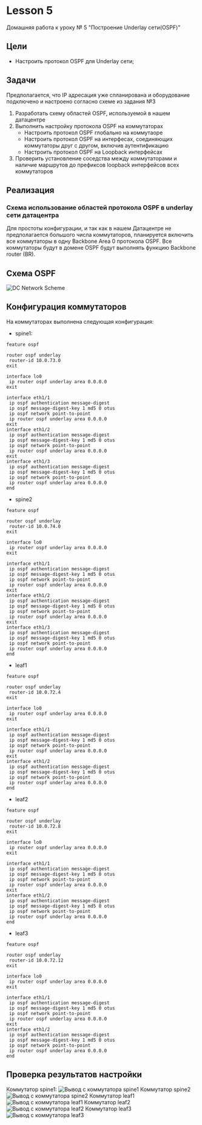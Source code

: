 # Lesson 5
Домашняя работа к уроку № 5 "Построение Underlay сети(OSPF)"

## Цели
* Настроить протокол OSPF для Underlay сети;

## Задачи
   Предполагается, что IP адресация уже спланирована и оборудование подключено и настроено согласно схеме из задания №3  
1. Разработать схему областей OSPF, используемой в нашем датацентре
2. Выполнить настройку протокола OSPF на коммутаторах
   * Настроить протокол OSPF глобально на коммутаоре
   * Настроить протокол OSPF на интерфесах, соединяющих коммутаторы друг с другом, включив аутентификацию
   * Настроить протокол OSPF на Loopback интерфейсах 
3. Проверить установление соседства между коммутаторами и наличие маршрутов до префиксов loopback интерфейсов всех коммутаторов

## Реализация
### Схема использование областей протокола OSPF в underlay сети датацентра

Для простоты конфигурации, и так как в нашем Датацентре не предполагается большого числа коммутаторов, планируется включить все коммутаторы в одну Backbone Area 0 протокола OSPF. Все коммутаторы будут в домене OSPF будут выполнять функцию Backbone router (BR).

## Схема OSPF
![DC Network Scheme](img/DC-Network-OSPF.png)

## Конфигурация коммутаторов
На коммутаторах выполнена следующая конфигурация:
* spine1:
```
feature ospf

router ospf underlay
 router-id 10.0.73.0
exit

interface lo0
 ip router ospf underlay area 0.0.0.0
exit

interface eth1/1
 ip ospf authentication message-digest
 ip ospf message-digest-key 1 md5 0 otus
 ip ospf network point-to-point
 ip router ospf underlay area 0.0.0.0
exit
interface eth1/2
 ip ospf authentication message-digest
 ip ospf message-digest-key 1 md5 0 otus
 ip ospf network point-to-point
 ip router ospf underlay area 0.0.0.0
exit
interface eth1/3
 ip ospf authentication message-digest
 ip ospf message-digest-key 1 md5 0 otus
 ip ospf network point-to-point
 ip router ospf underlay area 0.0.0.0
end
```

* spine2
```
feature ospf

router ospf underlay
 router-id 10.0.74.0
exit

interface lo0
 ip router ospf underlay area 0.0.0.0
exit

interface eth1/1
 ip ospf authentication message-digest
 ip ospf message-digest-key 1 md5 0 otus
 ip ospf network point-to-point
 ip router ospf underlay area 0.0.0.0
exit
interface eth1/2
 ip ospf authentication message-digest
 ip ospf message-digest-key 1 md5 0 otus
 ip ospf network point-to-point
 ip router ospf underlay area 0.0.0.0
exit
interface eth1/3
 ip ospf authentication message-digest
 ip ospf message-digest-key 1 md5 0 otus
 ip ospf network point-to-point
 ip router ospf underlay area 0.0.0.0
end
```

* leaf1
```
feature ospf

router ospf underlay
 router-id 10.0.72.4
exit

interface lo0
 ip router ospf underlay area 0.0.0.0
exit

interface eth1/1
 ip ospf authentication message-digest
 ip ospf message-digest-key 1 md5 0 otus
 ip ospf network point-to-point
 ip router ospf underlay area 0.0.0.0
exit
interface eth1/2
 ip ospf authentication message-digest
 ip ospf message-digest-key 1 md5 0 otus
 ip ospf network point-to-point
 ip router ospf underlay area 0.0.0.0
end

```

* leaf2
```
feature ospf

router ospf underlay
 router-id 10.0.72.8
exit

interface lo0
 ip router ospf underlay area 0.0.0.0
exit

interface eth1/1
 ip ospf authentication message-digest
 ip ospf message-digest-key 1 md5 0 otus
 ip ospf network point-to-point
 ip router ospf underlay area 0.0.0.0
exit
interface eth1/2
 ip ospf authentication message-digest
 ip ospf message-digest-key 1 md5 0 otus
 ip ospf network point-to-point
 ip router ospf underlay area 0.0.0.0
end
```

* leaf3
```
feature ospf

router ospf underlay
 router-id 10.0.72.12
exit

interface lo0
 ip router ospf underlay area 0.0.0.0
exit

interface eth1/1
 ip ospf authentication message-digest
 ip ospf message-digest-key 1 md5 0 otus
 ip ospf network point-to-point
 ip router ospf underlay area 0.0.0.0
exit
interface eth1/2
 ip ospf authentication message-digest
 ip ospf message-digest-key 1 md5 0 otus
 ip ospf network point-to-point
 ip router ospf underlay area 0.0.0.0
end
```

## Проверка результатов настройки
Коммутатор spine1:
![Вывод с коммутатора spine1](img/spine1-ospf.png)
Коммутатор spine2
![Вывод с коммутатора spine2](img/spine2-ospf.png)
Коммутатор leaf1
![Вывод с коммутатора leaf1](img/leaf1-ospf.png)
Коммутатор leaf2
![Вывод с коммутатора leaf2](img/leaf2-ospf.png)
Коммутатор leaf3
![Вывод с коммутатора leaf3](img/leaf3-ospf.png)
